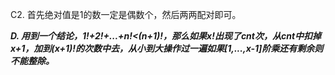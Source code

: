 C2. 首先绝对值是1的数一定是偶数个，然后两两配对即可。

***D. 用到一个结论，1!+2!+...+n!<(n+1)!，那么如果x!出现了cnt次，从cnt中扣掉x+1，加到(x+1)!的次数中去，从小到大操作过一遍如果[1,...,x-1]阶乘还有剩余则不能整除。***
